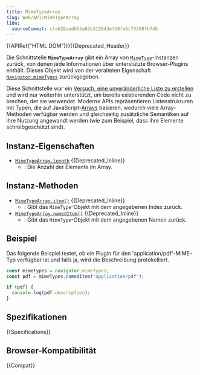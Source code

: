 ```yaml
---
title: MimeTypeArray
slug: Web/API/MimeTypeArray
l10n:
  sourceCommit: cfa628aedb53a83b315943ef19fa6c73298fb7d5
---
```


{{APIRef("HTML DOM")}}{{Deprecated_Header}}

Die Schnittstelle **`MimeTypeArray`** gibt ein Array von [`MimeType`](/de/docs/Web/API/MimeType)-Instanzen zurück, von denen jede Informationen über unterstützte Browser-Plugins enthält. Dieses Objekt wird von der veralteten Eigenschaft [`Navigator.mimeTypes`](/de/docs/Web/API/Navigator/mimeTypes) zurückgegeben.

Diese Schnittstelle war ein [Versuch, eine unveränderliche Liste zu erstellen](https://stackoverflow.com/questions/74630989/why-use-domstringlist-rather-than-an-array/74641156#74641156) und wird nur weiterhin unterstützt, um bereits existierenden Code nicht zu brechen, der sie verwendet. Moderne APIs repräsentieren Listenstrukturen mit Typen, die auf JavaScript-[Arrays](/de/docs/Web/JavaScript/Reference/Global_Objects/Array) basieren, wodurch viele Array-Methoden verfügbar werden und gleichzeitig zusätzliche Semantiken auf ihre Nutzung angewandt werden (wie zum Beispiel, dass ihre Elemente schreibgeschützt sind).

## Instanz-Eigenschaften

- [`MimeTypeArray.length`](/de/docs/Web/API/MimeTypeArray/length) {{Deprecated_Inline}}
  - : Die Anzahl der Elemente im Array.

## Instanz-Methoden

- [`MimeTypeArray.item()`](/de/docs/Web/API/MimeTypeArray/item) {{Deprecated_Inline}}
  - : Gibt das `MimeType`-Objekt mit dem angegebenen Index zurück.
- [`MimeTypeArray.namedItem()`](/de/docs/Web/API/MimeTypeArray/namedItem) {{Deprecated_Inline}}
  - : Gibt das `MimeType`-Objekt mit dem angegebenen Namen zurück.

## Beispiel

Das folgende Beispiel testet, ob ein Plugin für den 'application/pdf'-MIME-Typ verfügbar ist und falls ja, wird die Beschreibung protokolliert.

```js
const mimeTypes = navigator.mimeTypes;
const pdf = mimeTypes.namedItem("application/pdf");

if (pdf) {
  console.log(pdf.description);
}
```

## Spezifikationen

{{Specifications}}

## Browser-Kompatibilität

{{Compat}}
